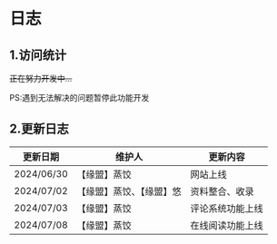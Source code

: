 # 日志



## 1.访问统计

~~正在努力开发中...~~

PS:遇到无法解决的问题暂停此功能开发

## 2.更新日志

| 更新日期 | 维护人 | 更新内容 |
| ----------------------- | --------------- | ---------------- |
|   2024/06/30    |  【缘盟】蒸饺 | 网站上线 |
|   2024/07/02   |  【缘盟】蒸饺、【缘盟】悠 | 资料整合、收录 |
|   2024/07/03 |    【缘盟】蒸饺  | 评论系统功能上线 |
|   2024/07/08 |    【缘盟】蒸饺  | 在线阅读功能上线 |
